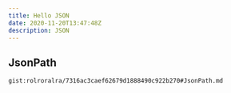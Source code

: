 ```yaml
---
title: Hello JSON
date: 2020-11-20T13:47:48Z
description: JSON
---
```


## JsonPath
`gist:rolroralra/7316ac3caef62679d1888490c922b270#JsonPath.md`
